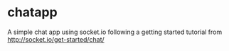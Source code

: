 # chatapp
A simple chat app using socket.io following a getting started tutorial from http://socket.io/get-started/chat/
